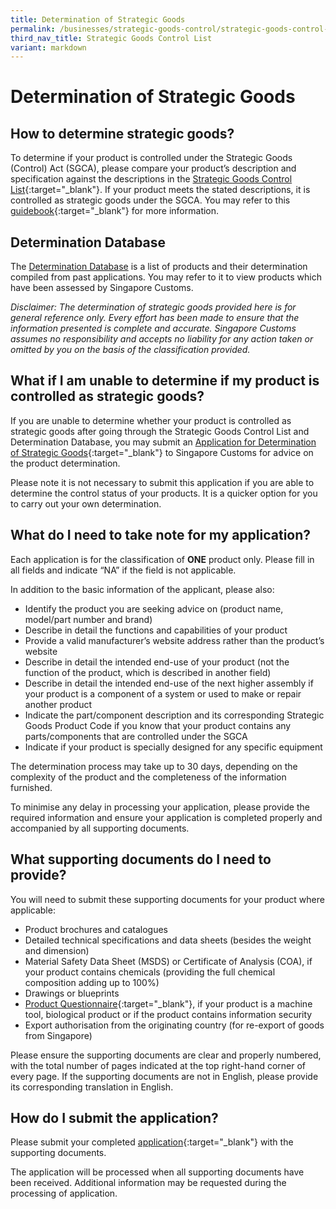 ```yaml
---
title: Determination of Strategic Goods
permalink: /businesses/strategic-goods-control/strategic-goods-control-list-2/determination-of-strategic-goods/
third_nav_title: Strategic Goods Control List
variant: markdown
---
```

# Determination of Strategic Goods

## How to determine strategic goods?

To determine if your product is controlled under the Strategic Goods (Control) Act (SGCA), please compare your product’s description and specification against the descriptions in the  [Strategic Goods Control List](/businesses/strategic-goods-control/strategic-goods-control-list){:target="_blank"}. If your product meets the stated descriptions, it is controlled as strategic goods under the SGCA. You may refer to this  [guidebook](https://go.gov.sg/strategic-goods-guidebook){:target="_blank"} for more information.

## Determination Database

The  [Determination Database](https://go.gov.sg/strategic-goods-determination-database)  is a list of products and their determination compiled from past applications. You may refer to it to view products which have been assessed by Singapore Customs.

_Disclaimer:_ _The determination of strategic goods provided here is for general reference only. Every effort has been made to ensure that the information presented is complete and accurate._ _Singapore Customs assumes no responsibility and accepts no liability for any action taken or omitted by you on the basis of the classification provided._

## What if I am unable to determine if my product is controlled as strategic goods?

If you are unable to determine whether your product is controlled as strategic goods after going through the Strategic Goods Control List and Determination Database, you may submit an  [Application for Determination of Strategic Goods](https://go.gov.sg/strat-goods-determination){:target="_blank"} to Singapore Customs for advice on the product determination.

Please note it is not necessary to submit this application if you are able to determine the control status of your products. It is a quicker option for you to carry out your own determination.

## What do I need to take note for my application?

Each application is for the classification of  **ONE**  product only. Please fill in all fields and indicate “NA” if the field is not applicable.

In addition to the basic information of the applicant, please also:

-   Identify the product you are seeking advice on (product name, model/part number and brand)
-   Describe in detail the functions and capabilities of your product
-   Provide a valid manufacturer’s website address rather than the product’s website
-   Describe in detail the intended end-use of your product (not the function of the product, which is described in another field)
-   Describe in detail the intended end-use of the next higher assembly if your product is a component of a system or used to make or repair another product
-   Indicate the part/component description and its corresponding Strategic Goods Product Code if you know that your product contains any parts/components that are controlled under the SGCA
-   Indicate if your product is specially designed for any specific equipment

The determination process may take up to 30 days, depending on the complexity of the product and the completeness of the information furnished.

To minimise any delay in processing your application, please provide the required information and ensure your application is completed properly and accompanied by all supporting documents.

## What supporting documents do I need to provide?

You will need to submit these supporting documents for your product where applicable:

-   Product brochures and catalogues
-   Detailed technical specifications and data sheets (besides the weight and dimension)
-   Material Safety Data Sheet (MSDS) or Certificate of Analysis (COA), if your product contains chemicals (providing the full chemical composition adding up to 100%)
-   Drawings or blueprints
-   [Product Questionnaire](/eservices/customs-forms-and-service-links){:target="_blank"}, if your product is a machine tool, biological product or if the product contains information security
-   Export authorisation from the originating country (for re-export of goods from Singapore)

Please ensure the supporting documents are clear and properly numbered, with the total number of pages indicated at the top right-hand corner of every page. If the supporting documents are not in English, please provide its corresponding translation in English.

## How do I submit the application?

Please submit your completed  [application](https://go.gov.sg/strat-goods-determination){:target="_blank"}  with the supporting documents.

The application will be processed when all supporting documents have been received. Additional information may be requested during the processing of application.